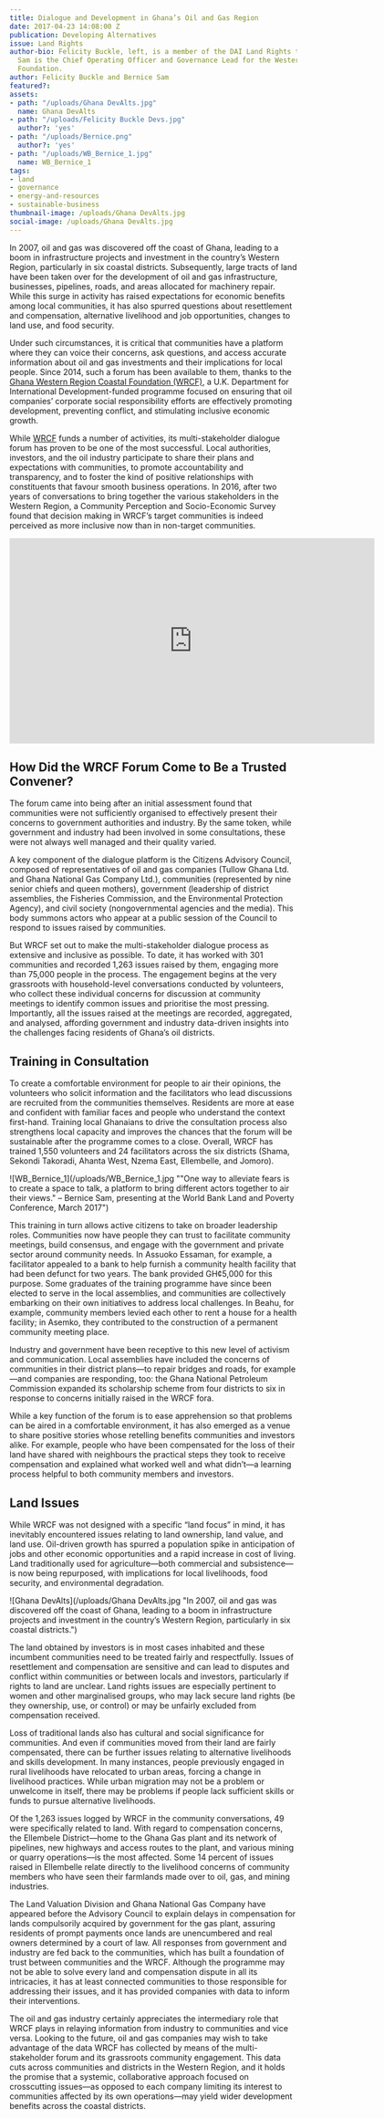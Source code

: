 ```yaml
---
title: Dialogue and Development in Ghana’s Oil and Gas Region
date: 2017-04-23 14:08:00 Z
publication: Developing Alternatives
issue: Land Rights
author-bio: Felicity Buckle, left, is a member of the DAI Land Rights team and Bernice
  Sam is the Chief Operating Officer and Governance Lead for the Western Region Coastal
  Foundation.
author: Felicity Buckle and Bernice Sam
featured?: 
assets:
- path: "/uploads/Ghana DevAlts.jpg"
  name: Ghana DevAlts
- path: "/uploads/Felicity Buckle Devs.jpg"
  author?: 'yes'
- path: "/uploads/Bernice.png"
  author?: 'yes'
- path: "/uploads/WB_Bernice_1.jpg"
  name: WB_Bernice_1
tags:
- land
- governance
- energy-and-resources
- sustainable-business
thumbnail-image: /uploads/Ghana DevAlts.jpg
social-image: /uploads/Ghana DevAlts.jpg
---
```


In 2007, oil and gas was discovered off the coast of Ghana, leading to a boom in infrastructure projects and investment in the country’s Western Region, particularly in six coastal districts. Subsequently, large tracts of land have been taken over for the development of oil and gas infrastructure, businesses, pipelines, roads, and areas allocated for machinery repair. While this surge in activity has raised expectations for economic benefits among local communities, it has also spurred questions about resettlement and compensation, alternative livelihood and job opportunities, changes to land use, and food security. 



Under such circumstances, it is critical that communities have a platform where they can voice their concerns, ask questions, and access accurate information about oil and gas investments and their implications for local people. Since 2014, such a forum has been available to them, thanks to the [Ghana Western Region Coastal Foundation (WRCF)](https://www.dai.com/our-work/projects/ghana-western-region-coastal-foundation-wcrf), a U.K. Department for International Development-funded programme focused on ensuring that oil companies’ corporate social responsibility efforts are effectively promoting development, preventing conflict, and stimulating inclusive economic growth. 

While [WRCF](http://wrcfghana.org/) funds a number of activities, its multi-stakeholder dialogue forum has proven to be one of the most successful. Local authorities, investors, and the oil industry participate to share their plans and expectations with communities, to promote accountability and transparency, and to foster the kind of positive relationships with constituents that favour smooth business operations. In 2016, after two years of conversations to bring together the various stakeholders in the Western Region, a Community Perception and Socio-Economic Survey found that decision making in WRCF’s target communities is indeed perceived as more inclusive now than in non-target communities.

<iframe src="https://player.vimeo.com/video/211697297" width="640" height="360" frameborder="0" webkitallowfullscreen mozallowfullscreen allowfullscreen></iframe>

## How Did the WRCF Forum Come to Be a Trusted Convener?
The forum came into being after an initial assessment found that communities were not sufficiently organised to effectively present their concerns to government authorities and industry. By the same token, while government and industry had been involved in some consultations, these were not always well managed and their quality varied. 

A key component of the dialogue platform is the Citizens Advisory Council, composed of representatives of oil and gas companies (Tullow Ghana Ltd. and Ghana National Gas Company Ltd.), communities (represented by nine senior chiefs and queen mothers), government (leadership of district assemblies, the Fisheries Commission, and the Environmental Protection Agency), and civil society (nongovernmental agencies and the media). This body summons actors who appear at a public session of the Council to respond to issues raised by communities. 

But WRCF set out to make the multi-stakeholder dialogue process as extensive and inclusive as possible. To date, it has worked with 301 communities and recorded 1,263 issues raised by them, engaging more than 75,000 people in the process. The engagement begins at the very grassroots with household-level conversations conducted by volunteers, who collect these individual concerns for discussion at community meetings to identify common issues and prioritise the most pressing. Importantly, all the issues raised at the meetings are recorded, aggregated, and analysed, affording government and industry data-driven insights into the challenges facing residents of Ghana’s oil districts.

## Training in Consultation
To create a comfortable environment for people to air their opinions, the volunteers who solicit information and the facilitators who lead discussions are recruited from the communities themselves. Residents are more at ease and confident with familiar faces and people who understand the context first-hand. Training local Ghanaians to drive the consultation process also strengthens local capacity and improves the chances that the forum will be sustainable after the programme comes to a close. Overall, WRCF has trained 1,550 volunteers and 24 facilitators across the six districts (Shama, Sekondi Takoradi, Ahanta West, Nzema East, Ellembelle, and Jomoro). 

![WB_Bernice_1](/uploads/WB_Bernice_1.jpg ""One way to alleviate fears is to create a space to talk, a platform to bring different actors together to air their views." – Bernice Sam, presenting at the World Bank Land and Poverty Conference, March 2017") 

This training in turn allows active citizens to take on broader leadership roles. Communities now have people they can trust to facilitate community meetings, build consensus, and engage with the government and private sector around community needs. In Assuoko Essaman, for example, a facilitator appealed to a bank to help furnish a community health facility that had been defunct for two years. The bank provided GH¢5,000 for this purpose. 
Some graduates of the training programme have since been elected to serve in the local assemblies, and communities are collectively embarking on their own initiatives to address local challenges. In Beahu, for example, community members levied each other to rent a house for a health facility; in Asemko, they contributed to the construction of a permanent community meeting place. 

Industry and government have been receptive to this new level of activism and communication. Local assemblies have included the concerns of communities in their district plans—to repair bridges and roads, for example—and companies are responding, too: the Ghana National Petroleum Commission expanded its scholarship scheme from four districts to six in response to concerns initially raised in the WRCF fora.

While a key function of the forum is to ease apprehension so that problems can be aired in a comfortable environment, it has also emerged as a venue to share positive stories whose retelling benefits communities and investors alike. For example, people who have been compensated for the loss of their land have shared with neighbours the practical steps they took to receive compensation and explained what worked well and what didn’t—a learning process helpful to both community members and investors. 

## Land Issues

While WRCF was not designed with a specific “land focus” in mind, it has inevitably encountered issues relating to land ownership, land value, and land use. Oil-driven growth has spurred a population spike in anticipation of jobs and other economic opportunities and a rapid increase in cost of living. Land traditionally used for agriculture—both commercial and subsistence—is now being repurposed, with implications for local livelihoods, food security, and environmental degradation. 

![Ghana DevAlts](/uploads/Ghana DevAlts.jpg "In 2007, oil and gas was discovered off the coast of Ghana, leading to a boom in infrastructure projects and investment in the country’s Western Region, particularly in six coastal districts.") 

The land obtained by investors is in most cases inhabited and these incumbent communities need to be treated fairly and respectfully. Issues of resettlement and compensation are sensitive and can lead to disputes and conflict within communities or between locals and investors, particularly if rights to land are unclear. Land rights issues are especially pertinent to women and other marginalised groups, who may lack secure land rights (be they ownership, use, or control) or may be unfairly excluded from compensation received. 

Loss of traditional lands also has cultural and social significance for communities. And even if communities moved from their land are fairly compensated, there can be further issues relating to alternative livelihoods and skills development. In many instances, people previously engaged in rural livelihoods have relocated to urban areas, forcing a change in livelihood practices. While urban migration may not be a problem or unwelcome in itself, there may be problems if people lack sufficient skills or funds to pursue alternative livelihoods. 

Of the 1,263 issues logged by WRCF in the community conversations, 49 were specifically related to land. With regard to compensation concerns, the Ellembele District—home to the Ghana Gas plant and its network of pipelines, new highways and access routes to the plant, and various mining or quarry operations—is the most affected. Some 14 percent of issues raised in Ellembelle relate directly to the livelihood concerns of community members who have seen their farmlands made over to oil, gas, and mining industries.

The Land Valuation Division and Ghana National Gas Company have appeared before the Advisory Council to explain delays in compensation for lands compulsorily acquired by government for the gas plant, assuring residents of prompt payments once lands are unencumbered and real owners determined by a court of law. All responses from government and industry are fed back to the communities, which has built a foundation of trust between communities and the WRCF. Although the programme may not be able to solve every land and compensation dispute in all its intricacies, it has at least connected communities to those responsible for addressing their issues, and it has provided companies with data to inform their interventions. 

The oil and gas industry certainly appreciates the intermediary role that WRCF plays in relaying information from industry to communities and vice versa. Looking to the future, oil and gas companies may wish to take advantage of the data WRCF has collected by means of the multi-stakeholder forum and its grassroots community engagement. This data cuts across communities and districts in the Western Region, and it holds the promise that a systemic, collaborative approach focused on crosscutting issues—as opposed to each company limiting its interest to communities affected by its own operations—may yield wider development benefits across the coastal districts.
